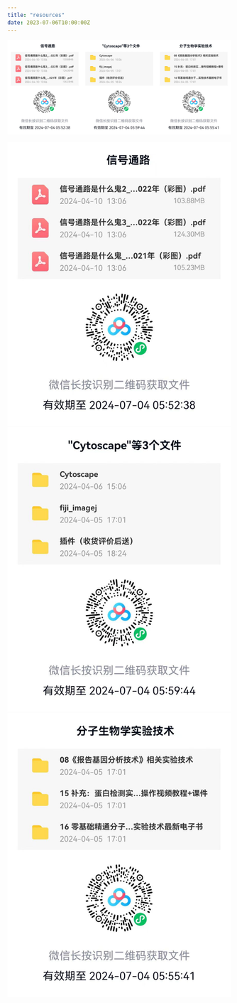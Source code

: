 ```yaml
---  
title: "resources"  
date: 2023-07-06T10:00:00Z  
---  
```

 <div style="display: flex; justify-content: space-between;">  
  <div style="flex: 1;">  
    <img src="/assets/media/netdisk1.jpg" alt="Image 1">  
  </div>  
  <div style="flex: 1;">  
    <img src="/assets/media/netdisk2.jpg" alt="Image 2">  
  </div>  
  <div style="flex: 1;">  
    <img src="/assets/media/netdisk3.jpg" alt="Image 3">  
  </div>  
</div>

![基础科研理论](netdisk1.jpg)  
![基础科研软件](netdisk2.jpg)  
![基础科研技术](netdisk3.jpg)  

